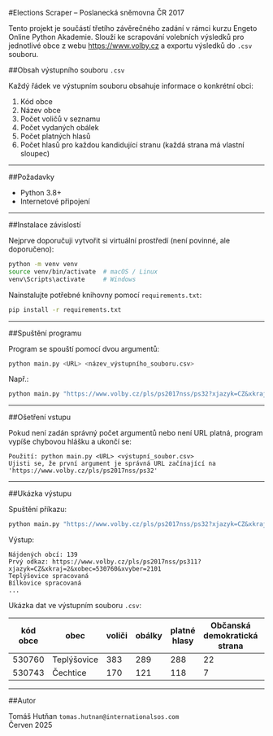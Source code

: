 #Elections Scraper – Poslanecká sněmovna ČR 2017

Tento projekt je součástí třetího závěrečného zadání v rámci kurzu Engeto Online Python Akademie. Slouží ke scrapování volebních výsledků pro jednotlivé obce z webu https://www.volby.cz a exportu výsledků do `.csv` souboru.

##Obsah výstupního souboru `.csv`

Každý řádek ve výstupním souboru obsahuje informace o konkrétní obci:
1. Kód obce
2. Název obce
3. Počet voličů v seznamu
4. Počet vydaných obálek
5. Počet platných hlasů
6. Počet hlasů pro každou kandidující stranu (každá strana má vlastní sloupec)

---

##Požadavky

- Python 3.8+
- Internetové připojení

---

##Instalace závislostí

Nejprve doporučuji vytvořit si virtuální prostředí (není povinné, ale doporučeno):

```bash
python -m venv venv
source venv/bin/activate  # macOS / Linux
venv\Scripts\activate     # Windows
```

Nainstalujte potřebné knihovny pomocí `requirements.txt`:

```bash
pip install -r requirements.txt
```

---

##Spuštění programu

Program se spouští pomocí dvou argumentů:

```bash
python main.py <URL> <název_výstupního_souboru.csv>
```

Např.:

```bash
python main.py "https://www.volby.cz/pls/ps2017nss/ps32?xjazyk=CZ&xkraj=2&xnumnuts=2101" "vysledky_benesov.csv"
```

---

##Ošetření vstupu

Pokud není zadán správný počet argumentů nebo není URL platná, program vypíše chybovou hlášku a ukončí se:

```
Použití: python main.py <URL> <výstupní_soubor.csv>
Ujisti se, že první argument je správná URL začínající na 'https://www.volby.cz/pls/ps2017nss/ps32'
```

---

##Ukázka výstupu

Spuštění příkazu:

```bash
python main.py "https://www.volby.cz/pls/ps2017nss/ps32?xjazyk=CZ&xkraj=2&xnumnuts=2101" "vysledky.csv"
```

Výstup:

```text
Nájdených obcí: 139
Prvý odkaz: https://www.volby.cz/pls/ps2017nss/ps311?xjazyk=CZ&xkraj=2&xobec=530760&xvyber=2101
Teplýšovice spracovaná
Bílkovice spracovaná
...
```

Ukázka dat ve výstupním souboru `.csv`:

| kód obce | obec       | voliči | obálky | platné hlasy | Občanská demokratická strana | ... |
|----------|------------|--------|--------|----------------|-------------------------------|-----|
| 530760   | Teplýšovice    | 383  | 289   | 288           | 22                          | ... |
| 530743   | Čechtice   | 170   | 121    | 118            | 7                            | ... |

---

##Autor

Tomáš Hutňan 
`tomas.hutnan@internationalsos.com`  
Červen 2025
